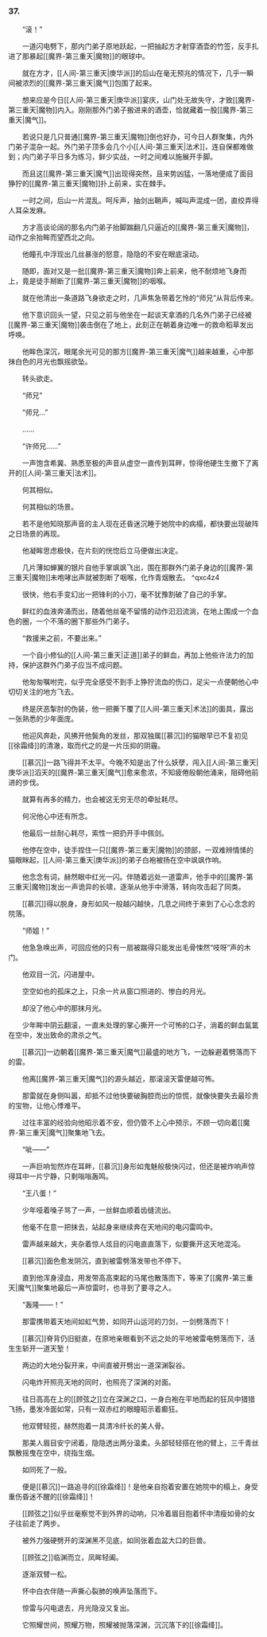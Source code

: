 ### 37.

　　“滚！”

　　一道闪电劈下，那内门弟子原地跃起，一把抽起方才射穿酒壶的竹签，反手扎进了那暴起[[魔界-第三重天|魔物]]的眼球中。

　　就在方才，[[人间-第三重天|庚华派]]的后山在毫无预兆的情况下，几乎一瞬间被浓烈的[[魔界-第三重天|魔气]]包围了起来。

　　想来应是今日[[人间-第三重天|庚华派]]宴庆，山门处无故失守，才致[[魔界-第三重天|魔物]]内入。刚刚那外门弟子搬进来的酒壶，恰就藏着一股[[魔界-第三重天|魔气]]。

　　若说只是几只普通[[魔界-第三重天|魔物]]倒也好办，可今日人群聚集，内外门弟子混杂一起。外门弟子顶多会几个小[[人间-第三重天|法术]]，连自保都难做到；内门弟子平日多为练习，鲜少实战，一时之间难以施展开手脚。

　　而且这[[魔界-第三重天|魔气]]出现得突然，且来势凶猛，一落地便成了面目狰狞的[[魔界-第三重天|魔物]]扑上前来，实在棘手。

　　一时之间，后山一片混乱。呵斥声，抽剑出鞘声，喊叫声混成一团，直绞弄得人耳朵发麻。

　　方才高谈论阔的那名内门弟子抬脚踹翻几只逼近的[[魔界-第三重天|魔物]]，动作之余抬眸而望西北之向。

　　他瞳孔中浮现出几丝暴涨的怒意，隐隐的不安在眼底滚动。

　　随即，面对又是一批[[魔界-第三重天|魔物]]奔上前来，他不耐烦地飞身而上，竟是徒手掰断了[[魔界-第三重天|魔物]]的咽喉。

　　就在他清出一条道路飞身欲走之时，几声焦急带着乞怜的“师兄”从背后传来。

　　他下意识回头一望，只见之前与他坐在一起谈天拿酒的几名外门弟子已经被[[魔界-第三重天|魔物]]袭击倒在了地上，此刻正在朝着身边唯一的救命稻草发出呼唤。

　　他眸色深沉，眼尾余光可见的那方[[魔界-第三重天|魔气]]越来越重，心中那抹白色的月光也飘摇欲坠。

　　转头欲走。

　　“师兄”

　　“师兄…”

　　……

　　“许师兄……”

　　一声饱含希冀、熟悉至极的声音从虚空一直传到耳畔，惊得他硬生生撤下了离开的[[人间-第三重天|法术]]。

　　何其相似。

　　何其相似的场景。

　　若不是他知晓那声音的主人现在还昏迷沉睡于她院中的病榻，都快要出现破阵之日场景的再现。

　　他凝眸思虑极快，在片刻的恍惚后立马便做出决定。

　　几片薄如蝉翼的银片自他手掌飒飒飞出，围在那群外门弟子身边的[[魔界-第三重天|魔物]]未咆哮出声就被割断了咽喉，化作青烟散去。 ^qxc4z4

　　很快，他右手变幻出一把锋利的小刀，毫不犹豫割破了自己的手掌。

　　鲜红的血液奔涌而出，随着他丝毫不留情的动作汩汩流淌，在地上围成一个血色的圈，一个不落的圈下那些外门弟子。

　　“救援来之前，不要出来。”

　　一个自小修仙的[[人间-第三重天|正道]]弟子的鲜血，再加上他些许法力的加持，保护这群外门弟子应当不成问题。

　　他匆匆嘱咐完，似乎完全感受不到手上狰狞流血的伤口，足尖一点便朝他心中切切关注的地方飞去。

　　终是厌恶掣肘的伪装，他一把撕下覆了[[人间-第三重天|术法]]的面具，露出一张熟悉的少年面庞。

　　他迎风奔赴，风拂开他鬓角的发丝，那双独属[[慕沉]]的猫眼早已不复初见[[徐霜绛]]的清澈，取而代之的是一片压抑的阴霾。

　　[[慕沉]]一路飞得并不太平。今晚不知是出了什么妖孽，闯入[[人间-第三重天|庚华派]]滔天的[[魔界-第三重天|魔气]]愈来愈浓，不知疲倦般朝他涌来，阻碍他前进的步伐。

　　就算有再多的精力，也会被这无穷无尽的牵扯耗尽。

　　何况他心中还有所念。

　　他最后一丝耐心耗尽，索性一把扔开手中佩剑。

　　他停在空中，徒手捏住一只[[魔界-第三重天|魔物]]的颈部，一双难辨情愫的猫眼眯起，[[人间-第三重天|庚华派]]的弟子白袍被扬在空中飒飒作响。

　　他念念有词，赫然眼中红光一闪。伴随着远处一道雷声，他手中的[[魔界-第三重天|魔物]]发出一声诡异的长啸，逐渐从他手中滑落，转向攻击起了同类。

　　[[慕沉]]得以脱身，身形如风一般越闪越快，几息之间终于来到了心心念念的院落。

　　“师姐！”

　　他急急唤出声，可回应他的只有一扇被踹得只能发出毛骨悚然“吱呀”声的木门。

　　他双目一沉，闪进屋中。

　　空空如也的孤床之上，只余一片从窗口照进的、惨白的月光。

　　却没了他心中的那抹月光。

　　少年眸中阴云翻滚，一直未处理的掌心撕开一个可怖的口子，淌着的鲜血氤氲在空中，发出致命的肃杀之气。

　　[[慕沉]]一边朝着[[魔界-第三重天|魔气]]最盛的地方飞，一边躲避着劈落而下的雷。

　　他离[[魔界-第三重天|魔气]]的源头越近，那滚滚天雷便越可怖。

　　那雷就在身侧叫嚣，却抵不过他快要破胸腔而出的惊慌，就像快要失去最珍贵的宝物，让他心悸难平。

　　过往丰富的经验向他昭示着不安，但仍管不上心中预示，不顾一切向着[[魔界-第三重天|魔气]]聚集地飞去。

　　“呲——”

　　一声巨响訇然炸在耳畔，[[慕沉]]身形如鬼魅般极快闪过，但还是被炸响声惊得耳中一片宁静，只剩嗡嗡轰鸣。

　　“王八蛋！”

　　少年哑着嗓子骂了一声，一丝鲜血顺着齿缝流出。

　　他毫不在意一把抹去，站起身来继续奔在天地间的电闪雷鸣中。

　　雷声越来越大，夹杂着惊人炫目的闪电直直落下，似要撕开这天地混沌。

　　[[慕沉]]面色愈发阴沉，直到被雷劈落发带也不停下。

　　直到他浑身浸血，用发带高高束起的马尾也散落而下，等来了[[魔界-第三重天|魔气]]聚集地最后一声惊雷时，也寻到了要寻之人。

　　“轰隆——！”

　　那雷携带着天地间如虹气势，如同开山运河的刀剑，一剑劈落而下！

　　[[慕沉]]脊背仍旧挺直，在原地亲眼看到不远之处的平地被雷电劈落而下，活生生斩开一道天堑！

　　两边的大地分裂开来，中间直被开劈出一道深渊裂谷。

　　闪电炸开照亮天地的同时，也照亮了深渊的对面。

　　往日高高在上的[[顾弦之]]立在深渊之口，一身白袍在平地而起的狂风中猎猎飞扬，墨发冷面如常，只有一双赤红的眼瞳昭示着癫狂。

　　他双臂轻揽，赫然抱着一具清冷纤长的美人骨。

　　那美人眉目安宁闭着，隐隐透出两分温柔。头部轻轻搭在他的臂上，三千青丝飘散摇曳在空中，绕指生烟。

　　如同死了一般。

　　便是[[慕沉]]一路追寻的[[徐霜绛]]！是他亲自抱着安置在她院中的榻上，身受重伤昏迷不醒的[[徐霜绛]]！

　　[[顾弦之]]似乎丝毫察觉不到外界的动响，只冷着眉目抱着怀中清瘦如骨的女子往前走了两步。

　　被外力强硬劈开的深渊黑不见底，如同张着血盆大口的巨兽。

　　[[顾弦之]]临渊而立，凤眸轻阖。

　　逐渐双臂一松。

　　怀中白衣伴随一声撕心裂肺的唤声坠落而下。

　　惊雷与闪电退去，月光隐没又复出。

　　它照耀世间，照耀万物，照耀被抛落深渊，沉沉落下的[[徐霜绛]]。